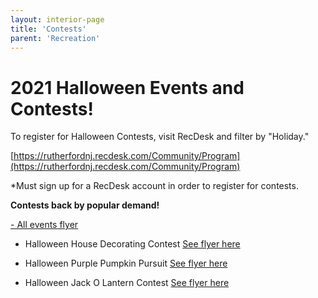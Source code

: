```yaml
---
layout: interior-page
title: 'Contests'
parent: 'Recreation'
---
```




# 2021 Halloween Events and Contests!

To register for Halloween Contests, visit RecDesk and filter by "Holiday." 

[https://rutherfordnj.recdesk.com/Community/Program](https://rutherfordnj.recdesk.com/Community/Program)

*Must sign up for a RecDesk account in order to register for contests.


**Contests back by popular demand!**

[- All events flyer](https://storage.googleapis.com/static.rutherford-nj.com/recreation/contests/2021_Halloween_AllEvents.pdf)

- Halloween House Decorating Contest [See flyer here](https://storage.googleapis.com/static.rutherford-nj.com/recreation/contests/2021_Halloween_HouseDecor.pdf)

- Halloween Purple Pumpkin Pursuit [See flyer here](https://storage.googleapis.com/static.rutherford-nj.com/recreation/contests/2021_Halloween_PurplePumpkin.pdf)

- Halloween Jack O Lantern Contest [See flyer here](https://storage.googleapis.com/static.rutherford-nj.com/recreation/contests/2021_Halloween_JackOLantern.pdf)
